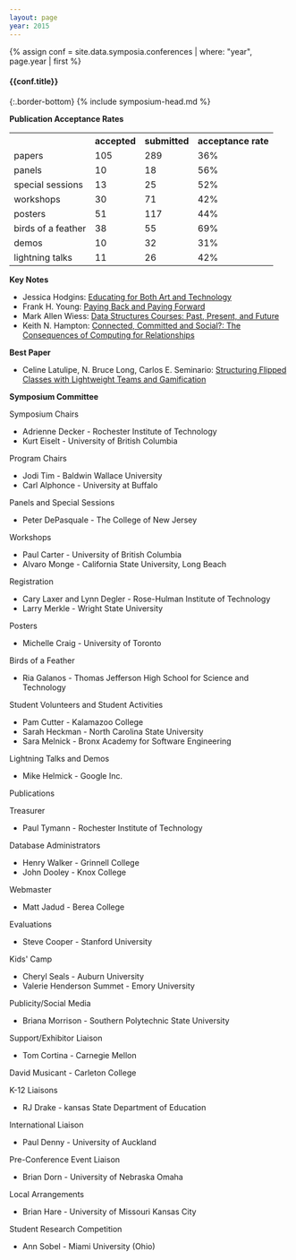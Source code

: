 ```yaml
---
layout: page
year: 2015
---
```

{% assign conf = site.data.symposia.conferences | where: "year", page.year | first %}
#### {{conf.title}}
{:.border-bottom}
{% include symposium-head.md %}


**Publication Acceptance Rates**
<table class="table table-hover table-sm"><tbody><tr><th></th>
<th>accepted</th>
<th>submitted</th>
<th>acceptance rate</th>
</tr><tr><td>papers</td>
<td> 105</td>
<td> 289</td>
<td> 36%</td>
</tr><tr><td>panels</td>
<td> 10</td>
<td> 18</td>
<td> 56%</td>
</tr><tr><td>special sessions</td>
<td> 13</td>
<td> 25</td>
<td> 52%</td>
</tr><tr><td>workshops</td>
<td> 30</td>
<td> 71</td>
<td> 42%</td>
</tr><tr><td>posters</td>
<td> 51</td>
<td> 117</td>
<td> 44%</td>
</tr><tr><td>birds of a feather</td>
<td> 38</td>
<td> 55</td>
<td> 69%</td>
</tr><tr><td>demos</td>
<td> 10</td>
<td> 32</td>
<td> 31%</td>
</tr><tr><td>lightning talks</td>
<td> 11</td>
<td> 26</td>
<td> 42%</td>
</tr></tbody></table>


**Key Notes**

-   Jessica Hodgins: [Educating for Both Art and
    Technology](http://dl.acm.org/citation.cfm?id=2694804&CFID=555481875&CFTOKEN=81471608)
-   Frank H. Young: [Paying Back and Paying
    Forward](http://dl.acm.org/citation.cfm?id=2694803&CFID=555481875&CFTOKEN=81471608)
-   Mark Allen Wiess: [Data Structures Courses: Past, Present, and
    Future](http://dl.acm.org/citation.cfm?id=2694801&CFID=555481875&CFTOKEN=81471608)
-   Keith N. Hampton: [Connected, Committed and Social?: The
    Consequences of Computing for
    Relationships](http://dl.acm.org/citation.cfm?id=2694803&CFID=555481875&CFTOKEN=81471608)

**Best Paper**

-   Celine Latulipe, N. Bruce Long, Carlos E. Seminario: [Structuring
    Flipped Classes with Lightweight Teams and
    Gamification](http://dl.acm.org/ft_gateway.cfm?id=2677240&ftid=1545960&dwn=1&CFID=555481875&CFTOKEN=81471608)

**Symposium Committee**

Symposium Chairs

-   Adrienne Decker - Rochester Institute of Technology
-   Kurt Eiselt - University of British Columbia

Program Chairs

-   Jodi Tim - Baldwin Wallace University
-   Carl Alphonce - University at Buffalo

Panels and Special Sessions

-   Peter DePasquale - The College of New Jersey

Workshops

-   Paul Carter - University of British Columbia
-   Alvaro Monge - California State University, Long Beach

Registration

-   Cary Laxer and Lynn Degler - Rose-Hulman Institute of Technology
-   Larry Merkle - Wright State University

Posters

-   Michelle Craig - University of Toronto

Birds of a Feather

-   Ria Galanos - Thomas Jefferson High School for Science and
    Technology

Student Volunteers and Student Activities

-   Pam Cutter - Kalamazoo College
-   Sarah Heckman - North Carolina State University
-   Sara Melnick - Bronx Academy for Software Engineering

Lightning Talks and Demos

-   Mike Helmick - Google Inc.

Publications

Treasurer

-   Paul Tymann - Rochester Institute of Technology

Database Administrators

-   Henry Walker - Grinnell College
-   John Dooley - Knox College

Webmaster

-   Matt Jadud - Berea College

Evaluations

-   Steve Cooper - Stanford University

Kids\' Camp

-   Cheryl Seals - Auburn University
-   Valerie Henderson Summet - Emory University

Publicity/Social Media

-   Briana Morrison - Southern Polytechnic State University

Support/Exhibitor Liaison

-   Tom Cortina - Carnegie Mellon

David Musicant - Carleton College

K-12 Liaisons

-   RJ Drake - kansas State Department of Education

International Liaison

-   Paul Denny - University of Auckland

Pre-Conference Event Liaison

-   Brian Dorn - University of Nebraska Omaha

Local Arrangements

-   Brian Hare - University of Missouri Kansas City

Student Research Competition

-   Ann Sobel - Miami University (Ohio)

